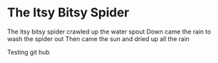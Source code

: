 # The Itsy Bitsy Spider
The itsy bitsy spider crawled up the water spout
Down came the rain to wash the spider out
Then came the sun and dried up all the rain












Testing git hub
